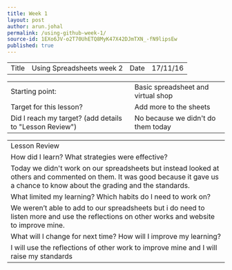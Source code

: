 ```yaml
---
title: Week 1
layout: post
author: arun.johal
permalink: /using-github-week-1/
source-id: 1EXo6JV-o2T70UhETQ8MyK47X42DJmTXN_-fN9lipsEw
published: true
---
```

<table>
  <tr>
    <td>Title</td>
    <td>Using Spreadsheets week 2</td>
    <td>Date</td>
    <td>17/11/16</td>
  </tr>
</table>


<table>
  <tr>
    <td>Starting point:</td>
    <td>Basic spreadsheet and virtual shop</td>
  </tr>
  <tr>
    <td>Target for this lesson?</td>
    <td>Add more to the sheets</td>
  </tr>
  <tr>
    <td>Did I reach my target? 
(add details to "Lesson Review")</td>
    <td> No because we didn't do them today</td>
  </tr>
</table>


<table>
  <tr>
    <td>Lesson Review</td>
  </tr>
  <tr>
    <td>How did I learn? What strategies were effective? </td>
  </tr>
  <tr>
    <td>Today we didn't work on our spreadsheets but instead looked at others and commented on them. It was good because it gave us a chance to know about the grading and the standards.</td>
  </tr>
  <tr>
    <td>What limited my learning? Which habits do I need to work on? </td>
  </tr>
  <tr>
    <td>We weren’t able to add to our spreadsheets but i do need to listen more and use the reflections on other works and website to improve mine.</td>
  </tr>
  <tr>
    <td>What will I change for next time? How will I improve my learning?</td>
  </tr>
  <tr>
    <td>I will use the reflections of other work to improve mine and I will raise my standards</td>
  </tr>
</table>


